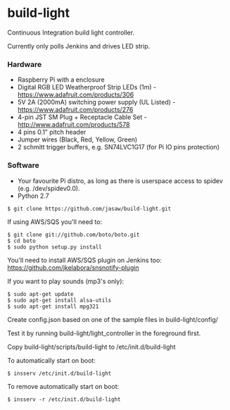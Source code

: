 build-light
===========

Continuous Integration build light controller.

Currently only polls Jenkins and drives LED strip.


### Hardware

* Raspberry Pi with a enclosure
* Digital RGB LED Weatherproof Strip LEDs (1m) - https://www.adafruit.com/products/306
* 5V 2A (2000mA) switching power supply (UL Listed) - https://www.adafruit.com/products/276
* 4-pin JST SM Plug + Receptacle Cable Set - http://www.adafruit.com/products/578
* 4 pins 0.1" pitch header
* Jumper wires (Black, Red, Yellow, Green)
* 2 schmitt trigger buffers, e.g. SN74LVC1G17 (for Pi IO pins protection)



### Software

* Your favourite Pi distro, as long as there is userspace access to spidev (e.g. /dev/spidev0.0).
* Python 2.7

```
$ git clone https://github.com/jasaw/build-light.git
```

If using AWS/SQS you'll need to:
```
$ git clone git://github.com/boto/boto.git
$ cd boto
$ sudo python setup.py install
```
You'll need to install AWS/SQS plugin on Jenkins too: https://github.com/jkelabora/snsnotify-plugin

If you want to play sounds (mp3's only):
```
$ sudo apt-get update
$ sudo apt-get install alsa-utils
$ sudo apt-get install mpg321
```

Create config.json based on one of the sample files in build-light/config/

Test it by running build-light/light_controller in the foreground first.

Copy build-light/scripts/build-light to /etc/init.d/build-light

To automatically start on boot:
```
$ insserv /etc/init.d/build-light
```

To remove automatically start on boot:
```
$ insserv -r /etc/init.d/build-light
```
